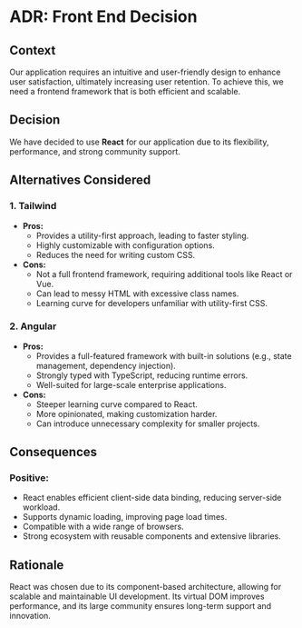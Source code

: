 # ADR: Front End Decision

## Context

Our application requires an intuitive and user-friendly design to enhance user satisfaction, ultimately increasing user retention. To achieve this, we need a frontend framework that is both efficient and scalable.

## Decision

We have decided to use **React** for our application due to its flexibility, performance, and strong community support.

## Alternatives Considered

### 1. **Tailwind**

- **Pros:**
  - Provides a utility-first approach, leading to faster styling.
  - Highly customizable with configuration options.
  - Reduces the need for writing custom CSS.
- **Cons:**
  - Not a full frontend framework, requiring additional tools like React or Vue.
  - Can lead to messy HTML with excessive class names.
  - Learning curve for developers unfamiliar with utility-first CSS.

### 2. **Angular**

- **Pros:**
  - Provides a full-featured framework with built-in solutions (e.g., state management, dependency injection).
  - Strongly typed with TypeScript, reducing runtime errors.
  - Well-suited for large-scale enterprise applications.
- **Cons:**
  - Steeper learning curve compared to React.
  - More opinionated, making customization harder.
  - Can introduce unnecessary complexity for smaller projects.

## Consequences

### **Positive:**

- React enables efficient client-side data binding, reducing server-side workload.
- Supports dynamic loading, improving page load times.
- Compatible with a wide range of browsers.
- Strong ecosystem with reusable components and extensive libraries.

## Rationale

React was chosen due to its component-based architecture, allowing for scalable and maintainable UI development. Its virtual DOM improves performance, and its large community ensures long-term support and innovation.
